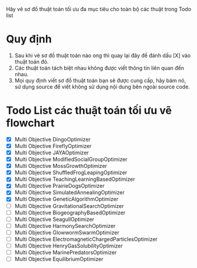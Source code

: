 Hãy vẽ sơ đồ thuật toán tối ưu đa mục tiêu cho toàn bộ các thuật trong Todo list

# Quy định 
1. Sau khi vẽ sơ đồ thuật toán nào  ong thì quay lại đây để đánh dấu [X] vào thuật toán đó.
2. Các thuật toán tách biệt nhau không được viết thông tin liên quan đến nhau. 
3. Mọi quy định viết sơ đồ thuật toán bạn sẽ được cung cấp, hãy bám nó, sử dụng source để viết không sử dụng nội dung bên ngoài source code. 

# Todo List các thuật toán tối ưu vẽ flowchart
- [X] Multi Objective DingoOptimizer
- [X] Multi Objective FireflyOptimizer
- [X] Multi Objective JAYAOptimizer
- [X] Multi Objective ModifiedSocialGroupOptimizer
- [X] Multi Objective MossGrowthOptimizer
- [X] Multi Objective ShuffledFrogLeapingOptimizer
- [X] Multi Objective TeachingLearningBasedOptimizer
- [X] Multi Objective PrairieDogsOptimizer
- [X] Multi Objective SimulatedAnnealingOptimizer
- [X] Multi Objective GeneticAlgorithmOptimizer
- [ ] Multi Objective GravitationalSearchOptimizer
- [ ] Multi Objective BiogeographyBasedOptimizer
- [ ] Multi Objective SeagullOptimizer
- [ ] Multi Objective HarmonySearchOptimizer
- [ ] Multi Objective GlowwormSwarmOptimizer
- [ ] Multi Objective ElectromagneticChargedParticlesOptimizer
- [ ] Multi Objective HenryGasSolubilityOptimizer
- [ ] Multi Objective MarinePredatorsOptimizer
- [ ] Multi Objective EquilibriumOptimizer

